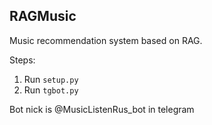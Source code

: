 ## RAGMusic

Music recommendation system based on RAG.

Steps:
1) Run ```setup.py```
2) Run ```tgbot.py```

Bot nick is @MusicListenRus_bot in telegram